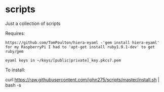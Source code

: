 # scripts

Just a collection of scripts

Requires:

    https://github.com/TomPoulton/hiera-eyaml -'gem install hiera-eyaml'
    for my RaspberryPi I had to 'apt-get install ruby1.9.1-dev' to get ruby/gem

    eyaml keys in ~/keys/[public|private]_key.pkcs7.pem

To install:

  curl https://raw.githubusercontent.com/john275/scripts/master/install.sh | bash -s
